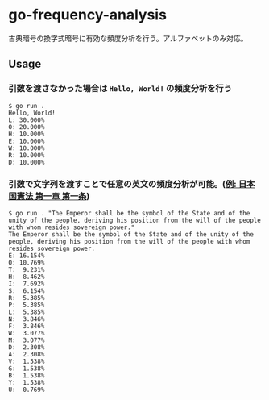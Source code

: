 # go-frequency-analysis
古典暗号の換字式暗号に有効な頻度分析を行う。アルファベットのみ対応。

## Usage

### 引数を渡さなかった場合は `Hello, World!` の頻度分析を行う
```
$ go run .
Hello, World!
L: 30.000%
O: 20.000%
H: 10.000%
E: 10.000%
W: 10.000%
R: 10.000%
D: 10.000%
```

### 引数で文字列を渡すことで任意の英文の頻度分析が可能。([例: 日本国憲法 第一章 第一条](https://www.japaneselawtranslation.go.jp/ja/laws/view/174))
```
$ go run . "The Emperor shall be the symbol of the State and of the unity of the people, deriving his position from the will of the people with whom resides sovereign power."
The Emperor shall be the symbol of the State and of the unity of the people, deriving his position from the will of the people with whom resides sovereign power.
E: 16.154%
O: 10.769%
T:  9.231%
H:  8.462%
I:  7.692%
S:  6.154%
R:  5.385%
P:  5.385%
L:  5.385%
N:  3.846%
F:  3.846%
W:  3.077%
M:  3.077%
D:  2.308%
A:  2.308%
V:  1.538%
G:  1.538%
B:  1.538%
Y:  1.538%
U:  0.769%
```
